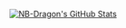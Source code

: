 [![NB-Dragon's GitHub Stats](https://github-readme-stats.vercel.app/api?username=nb-dragon&show_icons=true&theme=material-palenight)](https://github.com/anuraghazra/github-readme-stats)
